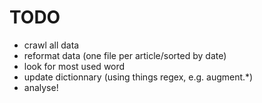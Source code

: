 # TODO

* crawl all data
* reformat data (one file per article/sorted by date)
* look for most used word
* update dictionnary (using things regex, e.g. augment.*)
* analyse!

